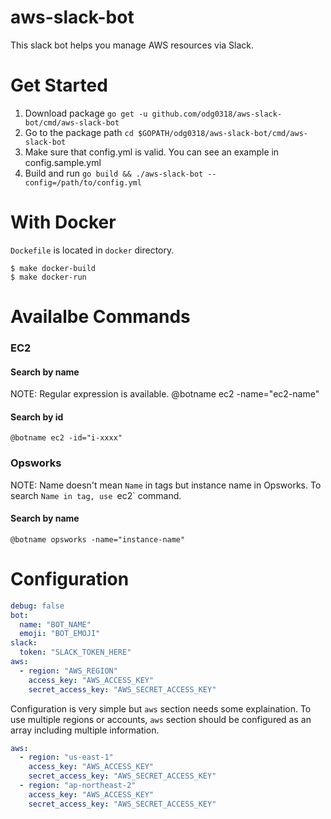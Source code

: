# aws-slack-bot
This slack bot helps you manage AWS resources via Slack.

Get Started
===========
1. Download package `go get -u github.com/odg0318/aws-slack-bot/cmd/aws-slack-bot`
2. Go to the package path `cd $GOPATH/odg0318/aws-slack-bot/cmd/aws-slack-bot`
3. Make sure that config.yml is valid. You can see an example in config.sample.yml
4. Build and run `go build && ./aws-slack-bot --config=/path/to/config.yml`
    
With Docker
===========
`Dockefile` is located in `docker` directory.

    $ make docker-build
    $ make docker-run
    
Availalbe Commands
==================
### EC2
#### Search by name
NOTE: Regular expression is available.
    @botname ec2 -name="ec2-name"
#### Search by id
    @botname ec2 -id="i-xxxx"
### Opsworks
NOTE: Name doesn't mean `Name` in tags but instance name in Opsworks. To search `Name in tag, use `ec2` command.
#### Search by name
    @botname opsworks -name="instance-name"

Configuration
=============
```yaml
debug: false
bot:
  name: "BOT_NAME"
  emoji: "BOT_EMOJI"
slack:
  token: "SLACK_TOKEN_HERE"
aws:
  - region: "AWS_REGION"
    access_key: "AWS_ACCESS_KEY"
    secret_access_key: "AWS_SECRET_ACCESS_KEY"
```
Configuration is very simple but `aws` section needs some explaination.
To use multiple regions or accounts, `aws` section should be configured as an array including multiple information.
```yaml
aws:
  - region: "us-east-1"
    access_key: "AWS_ACCESS_KEY"
    secret_access_key: "AWS_SECRET_ACCESS_KEY"
  - region: "ap-northeast-2"
    access_key: "AWS_ACCESS_KEY"
    secret_access_key: "AWS_SECRET_ACCESS_KEY"
```
